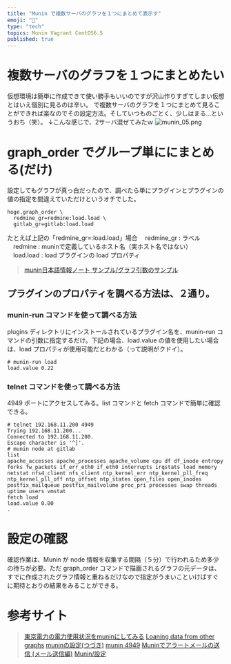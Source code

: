 ```yaml
---
title: "Munin で複数サーバのグラフを１つにまとめて表示す"
emoji: "📝"
type: "tech"
topics: Munin Vagrant CentOS6.5
published: true
---
```


# 複数サーバのグラフを１つにまとめたい
仮想環境は簡単に作成できて使い勝手もいいのですが沢山作りすぎてしまい仮想とはいえ個別に見るのは辛い。
で複数サーバのグラフを１つにまとめて見ることができれば楽なのでその設定方法。そしていつものごとく、少しはまる…というおち（笑）。
↓こんな感じで、2サーバ混ぜてみたｗ
![munin_05.png](https://qiita-image-store.s3.amazonaws.com/0/44540/40860f0e-99c6-19ea-b6ad-f920839f28ea.png)

# graph_order でグループ単ににまとめる(だけ)
設定してもグラフが真っ白だったので、調べたら単にプラグインとプラグインの値の指定を間違えていただけというオチでした。

```
hoge.graph_order \
  redmine_gr=redmine:load.load \
  gitlab_gr=gitlab:load.load
```

たとえば上記の「redmine_gr=:load.load」場合
　redmine_gr : ラベル
　redmine    : muninで定義しているホスト名（実ホスト名ではない） 
　load.load  : load プラグインの load プロパティ

> [munin日本語情報ノート サンプル/グラフ引数のサンプル](http://munin.jp/wiki/%E3%82%B5%E3%83%B3%E3%83%97%E3%83%AB/%E3%82%B0%E3%83%A9%E3%83%95%E5%BC%95%E6%95%B0%E3%81%AE%E3%82%B5%E3%83%B3%E3%83%97%E3%83%AB)

## プラグインのプロパティを調べる方法は、２通り。
### munin-run コマンドを使って調べる方法
plugins ディレクトリにインストールされているプラグイン名を、munin-run コマンドの引数に指定するだけ。下記の場合、load.value の値を使用したい場合は、load プロパティが使用可能だとわかる（って説明がクドイ）。

```
# munin-run load
load.value 0.22
```

### telnet コマンドを使って調べる方法
4949 ポートにアクセスしてみる。list コマンドと fetch コマンドで簡単に確認できる。

```
# telnet 192.168.11.200 4949
Trying 192.168.11.200...
Connected to 192.168.11.200.
Escape character is '^]'.
# munin node at gitlab
list
apache_accesses apache_processes apache_volume cpu df df_inode entropy forks fw_packets if_err_eth0 if_eth0 interrupts irqstats load memory netstat nfs4_client nfs_client ntp_kernel_err ntp_kernel_pll_freq ntp_kernel_pll_off ntp_offset ntp_states open_files open_inodes postfix_mailqueue postfix_mailvolume proc_pri processes swap threads uptime users vmstat
fetch load
load.value 0.00
.
```

# 設定の確認
確認作業は、Munin が node 情報を収集する間隔（５分）で行われるため多少の待ちが必要。ただ graph_order コマンドで描画されるグラフの元データは、すでに作成されたグラフ情報と重ねるだけなので指定がうまいこといけばすぐに期待とおりの結果をみることができる。

# 参考サイト

> [東京電力の電力使用状況をmuninにしてみる](http://pi.blog.jp/archives/51703574.html)
> [Loaning data from other graphs](http://munin-monitoring.org/wiki/LoaningData)
> [muninの設定(つづき)](http://d.hatena.ne.jp/over80/20080703/1215100867)
> [munin 4949](https://www.google.co.jp/webhp?sourceid=chrome-instant&ion=1&espv=2&es_th=1&ie=UTF-8#q=munin%204949)
> [Muninでアラートメールの送信 (メール送信編)](http://castor.s26.xrea.com/blog/2007/10/19)
> [Munin/設定](http://www.sssc.cc/wiki/index.php?Munin%2F%E8%A8%AD%E5%AE%9A)





